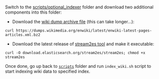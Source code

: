 Switch to the [scripts/optional_indexer](scripts/optional_indexer) folder and download two additional components
into this folder: 

- Download the [wiki dump archive file](https://dumps.wikimedia.org/enwiki/latest/enwiki-latest-pages-articles.xml.bz2) (this can take longer...):

````
curl https://dumps.wikimedia.org/enwiki/latest/enwiki-latest-pages-articles.xml.bz2
````    
- Download the latest release of [stream2es tool](https://github.com/elastic/stream2es#install) and make it executable:

````
curl -O download.elasticsearch.org/stream2es/stream2es; chmod +x stream2es
````

Once done, go up back to [`scripts`](scripts) folder and run `index_wiki.sh`
script to start indexing wiki data to specified index.